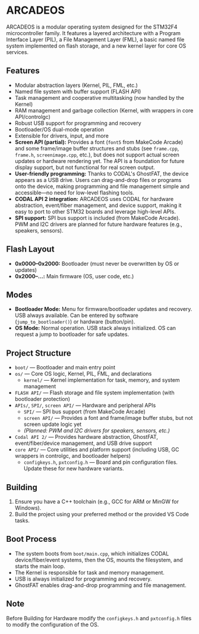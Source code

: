 # ARCADEOS

ARCADEOS is a modular operating system designed for the STM32F4 microcontroller family. It features a layered architecture with a Program Interface Layer (PIL), a File Management Layer (FML), a basic named file system implemented on flash storage, and a new kernel layer for core OS services.

## Features
- Modular abstraction layers (Kernel, PIL, FML, etc.)
- Named file system with buffer support (FLASH API)
- Task management and cooperative multitasking (now handled by the Kernel)
- RAM management and garbage collection (Kernel, with wrappers in core API/controlgc)
- Robust USB support for programming and recovery
- Bootloader/OS dual-mode operation
- Extensible for drivers, input, and more
- **Screen API (partial):** Provides a font (`font5` from MakeCode Arcade) and some frame/image buffer structures and stubs (see `frame.cpp`, `frame.h`, `screenimage.cpp`, etc.), but does not support actual screen updates or hardware rendering yet. The API is a foundation for future display support, but not functional for real screen output.
- **User-friendly programming:** Thanks to CODAL's GhostFAT, the device appears as a USB drive. Users can drag-and-drop files or programs onto the device, making programming and file management simple and accessible—no need for low-level flashing tools.
- **CODAL API 2 integration:** ARCADEOS uses CODAL for hardware abstraction, event/fiber management, and device support, making it easy to port to other STM32 boards and leverage high-level APIs.
- **SPI support:** SPI bus support is included (from MakeCode Arcade). PWM and I2C drivers are planned for future hardware features (e.g., speakers, sensors).

## Flash Layout
- **0x0000–0x2000:** Bootloader (must never be overwritten by OS or updates)
- **0x2000–...:** Main firmware (OS, user code, etc.)

## Modes
- **Bootloader Mode:** Menu for firmware/bootloader updates and recovery. USB always available. Can be entered by software (`jump_to_bootloader()`) or hardware (button/pin).
- **OS Mode:** Normal operation. USB stack always initialized. OS can request a jump to bootloader for safe updates.

## Project Structure
- `boot/` — Bootloader and main entry point
- `os/` — Core OS logic, Kernel, PIL, FML, and declarations
  - `kernel/` — Kernel implementation for task, memory, and system management
- `FLASH API/` — Flash storage and file system implementation (with bootloader protection)
- `APIs/`, `SPI/`, `screen API/` — Hardware and peripheral APIs
  - `SPI/` — SPI bus support (from MakeCode Arcade)
  - `screen API/` — Provides a font and frame/image buffer stubs, but not screen update logic yet
  - *(Planned: PWM and I2C drivers for speakers, sensors, etc.)*
- `Codal API 2/` — Provides hardware abstraction, GhostFAT, event/fiber/device management, and USB drive support
- `core API/` — Core utilities and platform support (including USB, GC wrappers in controlgc, and bootloader helpers)
  - `configkeys.h`, `pxtconfig.h` — Board and pin configuration files. Update these for new hardware variants.

## Building
1. Ensure you have a C++ toolchain (e.g., GCC for ARM or MinGW for Windows).
2. Build the project using your preferred method or the provided VS Code tasks.

## Boot Process
- The system boots from `boot/main.cpp`, which initializes CODAL device/fiber/event systems, then the OS, mounts the filesystem, and starts the main loop.
- The Kernel is responsible for task and memory management.
- USB is always initialized for programming and recovery.
- GhostFAT enables drag-and-drop programming and file management.


## Note

Before Building for Hardware modify the `configkeys.h` and `pxtconfig.h` files to modify the configuration of the OS.

